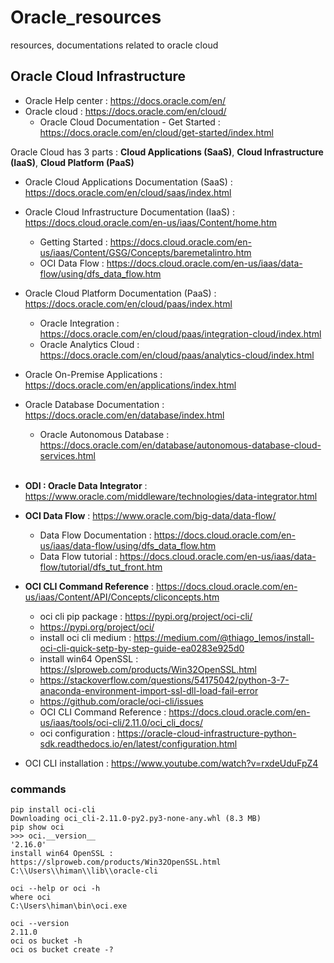 # Oracle_resources
resources, documentations related to oracle cloud

## Oracle Cloud Infrastructure

- Oracle Help center : https://docs.oracle.com/en/
- Oracle cloud : https://docs.oracle.com/en/cloud/
  - Oracle Cloud Documentation - Get Started : https://docs.oracle.com/en/cloud/get-started/index.html

Oracle Cloud has 3 parts : **Cloud Applications (SaaS)**, **Cloud Infrastructure (IaaS)**, **Cloud Platform (PaaS)**

- Oracle Cloud Applications Documentation (SaaS) : https://docs.oracle.com/en/cloud/saas/index.html
- Oracle Cloud Infrastructure Documentation (IaaS) : https://docs.cloud.oracle.com/en-us/iaas/Content/home.htm
  - Getting Started : https://docs.cloud.oracle.com/en-us/iaas/Content/GSG/Concepts/baremetalintro.htm
  - OCI Data Flow : https://docs.cloud.oracle.com/en-us/iaas/data-flow/using/dfs_data_flow.htm
- Oracle Cloud Platform Documentation (PaaS) : https://docs.oracle.com/en/cloud/paas/index.html
  - Oracle Integration : https://docs.oracle.com/en/cloud/paas/integration-cloud/index.html
  - Oracle Analytics Cloud : https://docs.oracle.com/en/cloud/paas/analytics-cloud/index.html

- Oracle On-Premise Applications : https://docs.oracle.com/en/applications/index.html
- Oracle Database Documentation : https://docs.oracle.com/en/database/index.html
  - Oracle Autonomous Database : https://docs.oracle.com/en/database/autonomous-database-cloud-services.html
  
  
  <br>
  
- **ODI : Oracle Data Integrator** : https://www.oracle.com/middleware/technologies/data-integrator.html
- **OCI Data Flow** : https://www.oracle.com/big-data/data-flow/
  - Data Flow Documentation : https://docs.cloud.oracle.com/en-us/iaas/data-flow/using/dfs_data_flow.htm
  - Data Flow tutorial : https://docs.cloud.oracle.com/en-us/iaas/data-flow/tutorial/dfs_tut_front.htm
- **OCI CLI Command Reference** : https://docs.cloud.oracle.com/en-us/iaas/Content/API/Concepts/cliconcepts.htm
  - oci cli pip package : https://pypi.org/project/oci-cli/
  - https://pypi.org/project/oci/
  - install oci cli medium : https://medium.com/@thiago_lemos/install-oci-cli-quick-setp-by-step-guide-ea0283e925d0
  - install win64 OpenSSL : https://slproweb.com/products/Win32OpenSSL.html
  - https://stackoverflow.com/questions/54175042/python-3-7-anaconda-environment-import-ssl-dll-load-fail-error
  - https://github.com/oracle/oci-cli/issues
  - OCI CLI Command Reference : https://docs.cloud.oracle.com/en-us/iaas/tools/oci-cli/2.11.0/oci_cli_docs/
  - oci configuration : https://oracle-cloud-infrastructure-python-sdk.readthedocs.io/en/latest/configuration.html
  
- OCI CLI installation : https://www.youtube.com/watch?v=rxdeUduFpZ4


 
 ### commands
 
 ```
 pip install oci-cli
 Downloading oci_cli-2.11.0-py2.py3-none-any.whl (8.3 MB)
 pip show oci
 >>> oci.__version__
'2.16.0'
install win64 OpenSSL : https://slproweb.com/products/Win32OpenSSL.html
C:\\Users\\himan\\lib\\oracle-cli

oci --help or oci -h
where oci
C:\Users\himan\bin\oci.exe

oci --version
2.11.0
oci os bucket -h
oci os bucket create -?

 ```
 
 
 




